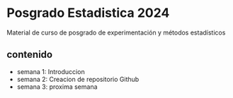 # Posgrado Estadistica 2024
Material de curso de posgrado de experimentación y métodos estadísticos

## contenido

- semana 1: Introduccion
- semana 2: Creacion de repositorio Github
- semana 3: proxima semana


